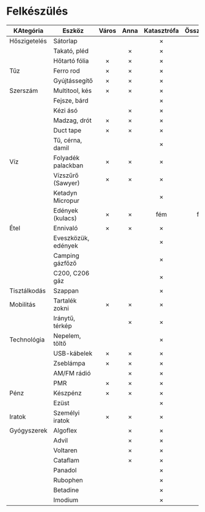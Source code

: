 # Felkészülés

| KAtegória    | Eszköz              | Város | Anna | Katasztrófa | Összeonlás |
|--------------|---------------------|:-----:|:----:|:-----------:|:----------:|
| Hőszigetelés | Sátorlap            |       |      | ×           | ×          |
|              | Takató, pléd        |       | ×    | ×           | ×          |
|              | Hőtartó fólia       | ×     | ×    | ×           | ×          |
| Tűz          | Ferro rod           | ×     | ×    | ×           | ×          |
|              | Gyújtássegítő       | ×     | ×    | ×           | ×          |
| Szerszám     | Multitool, kés      | ×     | ×    | ×           | ×          |
|              | Fejsze, bárd        |       |      | ×           | ×          |
|              | Kézi ásó            |       | ×    | ×           | ×          |
|              | Madzag, drót        | ×     | ×    | ×           | ×          |
|              | Duct tape           | ×     | ×    | ×           | ×          |
|              | Tű, cérna, damil    |       |      | ×           | ×          |
| Víz          | Folyadék palackban  | ×     | ×    | ×           | ×          |
|              | Vízszűrő (Sawyer)   | ×     | ×    | ×           | ×          |
|              | Ketadyn Micropur    |       |      | ×           | ×          |
|              | Edények (kulacs)    | ×     | ×    | fém         | fém        |
| Étel         | Ennivaló            | ×     | ×    | ×           | ×          |
|              | Eveszközük, edények |       |      | ×           | ×          |
|              | Camping gázfőző     |       |      | ×           | ×          |
|              | C200, C206 gáz      |       |      | ×           | ×          |
| Tisztálkodás | Szappan             |       |      | ×           | ×          |
| Mobilitás    | Tartalék zokni      | ×     | ×    | ×           | ×          |
|              | Iránytű, térkép     |       | ×    | ×           | ×          |
| Technológia  | Nepelem, töltő      |       |      | ×           | ×          |
|              | USB-kábelek         | ×     | ×    | ×           | ×          |
|              | Zseblámpa           | ×     | ×    | ×           | ×          |
|              | AM/FM rádió         |       | ×    | ×           | ×          |
|              | PMR                 | ×     | ×    | ×           | ×          |
| Pénz         | Készpénz            | ×     | ×    | ×           | ×          |
|              | Ezüst               |       |      | ×           | ×          |
| Iratok       | Személyi iratok     | ×     | ×    | ×           | ×          |
| Gyógyszerek  | Algoflex            |       | ×    | ×           | ×          |
|              | Advil               |       | ×    | ×           | ×          |
|              | Voltaren            |       | ×    | ×           | ×          |
|              | Cataflam            |       | ×    | ×           | ×          |
|              | Panadol             |       |      | ×           | ×          |
|              | Rubophen            |       |      | ×           | ×          |
|              | Betadine            |       |      | ×           | ×          |
|              | Imodium             |       |      | ×           | ×          |
